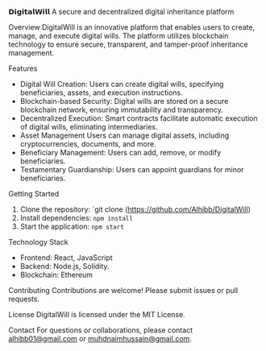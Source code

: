 
𝗗𝗶𝗴𝗶𝘁𝗮𝗹𝗪𝗶𝗹𝗹
A secure and decentralized digital inheritance platform

Overview
DigitalWill is an innovative platform that enables users to create, manage, and execute digital wills. The platform utilizes blockchain technology to ensure secure, transparent, and tamper-proof inheritance management.

Features
- Digital Will Creation: Users can create digital wills, specifying beneficiaries, assets, and execution instructions.
- Blockchain-based Security: Digital wills are stored on a secure blockchain network, ensuring immutability and transparency.
- Decentralized Execution: Smart contracts facilitate automatic execution of digital wills, eliminating intermediaries.
- Asset Management Users can manage digital assets, including cryptocurrencies, documents, and more.
- Beneficiary Management: Users can add, remove, or modify beneficiaries.
- Testamentary Guardianship: Users can appoint guardians for minor beneficiaries.

Getting Started
1. Clone the repository: `git clone (https://github.com/Alhibb/DigitalWill)
2. Install dependencies: `npm install`
3. Start the application: `npm start`

Technology Stack
- Frontend: React, JavaScript 
- Backend: Node.js, Solidity.
- Blockchain: Ethereum

Contributing
Contributions are welcome! Please submit issues or pull requests.

License
DigitalWill is licensed under the MIT License.

Contact
For questions or collaborations, please contact alhibb01@gmail.com or muhdnaimhussain@gmail.com.

